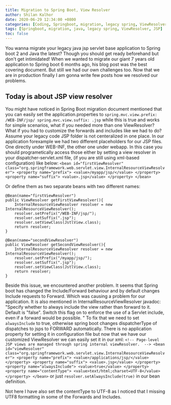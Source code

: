 ```yaml
---
title: Migration to Spring Boot, View Resolver
author: Shilan Kalhor
date: 2020-06-29 12:34:00 +0800
categories: [Coding, Springboot, migration, legacy spring, ViewResolver, JSP]
tags: [Springboot, migration, java, legacy spring, ViewResolver, JSP]
toc: false
---
```


You wanna migrate your legacy java jsp servlet base application to Spring boot 2 and Java the latest? Though you should get ready beforehand but don't get intimidated!
When we wanted to migrate our giant 7 years old application to Spring boot 6 months ago, his blog post was the best covering document.
But still we had our own challenges too.
Now that we are in production finally I am gonna write few posts how we resolved our problems.
## Today is about JSP view resolver
You might have noticed in Spring Boot migration document mentioned that you can easily set the application.properties to 
``
spring.mvc.view.prefix: /WEB-INF/jsp/
spring.mvc.view.suffix: .jsp
``
while this is true and works for simple scenarios, what if you needed more than one ViewResolver? What if you had to customize the forwards and includes like we had to do?
Assume your legacy code JSP folder is not centeralized in one place. In our application forexample we had two different placeholders for our JSP files. One directly under WEB-INF,
the other one under webapp.
In this case you should programetically access those either by setting a view resolver in your dispatcher-servlet.xml file, (if you are still using xml-based configuration)
like below:
``
    <bean id="firstViewResolver" class="org.springframework.web.servlet.view.InternalResourceViewResolver">
        <property name="prefix">
            <value>/myapp/jsp/</value>
        </property>
        <property name="suffix">
            <value>.jsp</value>
        </property>
    </bean>
``

Or define them as two separate beans with two different names:

```
@Bean(name="firstViewResolver")
public ViewResolver getFirstViewResolver(){
    InternalResourceViewResolver resolver = new InternalResourceViewResolver();
    resolver.setPrefix("/WEB-INF/jsp/");
    resolver.setSuffix(".jsp");
    resolver.setViewClass(JstlView.class);
    return resolver;
}

@Bean(name="secondViewResolver")
public ViewResolver getSecondViewResolver(){
    InternalResourceViewResolver resolver = new InternalResourceViewResolver();
    resolver.setPrefix("/myapp/jsp/");
    resolver.setSuffix(".jsp");
    resolver.setViewClass(JstlView.class);
    return resolver;
}
```
Beside this issue, we encountered another problem. It seems that Spring boot has changed the Include/Forward behaviour and by default changes 
Include requests to Forward. Which was causing a problem for our application.
It is also mentioned in InternalResourceViewResolver javadoc:
"Specify whether to always include the view rather than forward to it.
Default is "false". Switch this flag on to enforce the use of a
Servlet include, even if a forward would be possible.
"
To fix that we need to set ``alwaysInclude`` to true, otherwise spring boot changes dispatcherType of dispatches to jsps to FORWARD automatically.
There is no application property for setting it in configuration file but now that we have our customized ViewResolver we can easily set it in our xml:
``
    <!-- Page-level JSP views are managed through spring internal viewResolver.  -->
    <bean id="viewResolver" class="org.springframework.web.servlet.view.InternalResourceViewResolver">
        <property name="prefix">
            <value>/applications/jsp/</value>
        </property>
        <property name="suffix">
            <value>.jsp</value>
        </property>
        <property name="alwaysInclude">
        	<value>true</value>
        </property>
        <property name="contentType">
        	<value>text/html;charset=UTF-8</value>
        </property>
    </bean>
`` 
or just ``resolver.setAlwaysInclude(true)`` in our bean definition.

Not here I have also set the contentType to UTF-8 as I noticed that I missing UTF8 formatting in some of the Forwards and Includes.


